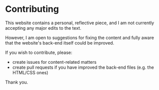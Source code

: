 # Contributing

This website contains a personal, reflective piece, and I am not currently accepting any major edits to the text.

However, I am open to suggestions for fixing the content and fully aware that the website's back-end itself could be improved.

If you wish to contribute, please:

- create issues for content-related matters
- create pull requests if you have improved the back-end files (e.g. the HTML/CSS ones)

Thank you.
